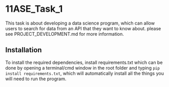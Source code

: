# 11ASE_Task_1
This task is about developing a data science program, which can allow users to search for data from an API that they want to know about. please see PROJECT_DEVELOPMENT.md for more information.

## Installation
To install the required dependencies, install requirements.txt which can be done by opening a terminal/cmd window in the root folder and typing ``pip install requirements.txt``, which will automatically install all the things you will need to run the program.